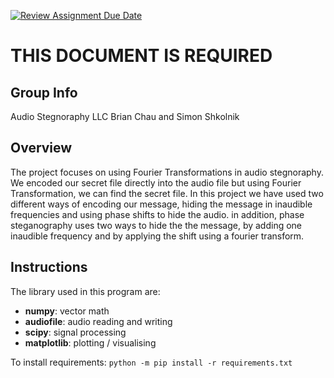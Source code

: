[![Review Assignment Due Date](https://classroom.github.com/assets/deadline-readme-button-24ddc0f5d75046c5622901739e7c5dd533143b0c8e959d652212380cedb1ea36.svg)](https://classroom.github.com/a/ecp4su41)
# THIS DOCUMENT IS REQUIRED
## Group Info
Audio Stegnoraphy LLC
Brian Chau and Simon Shkolnik

## Overview
The project focuses on using Fourier Transformations in audio stegnoraphy. We encoded our secret file directly into the audio file but using Fourier Transformation, we can find the secret file. In this project we have used two different ways of encoding our message, hiding the message in inaudible frequencies and using phase shifts to hide the audio. in addition, phase steganography uses two ways to hide the the message, by adding one inaudible frequency and by applying the shift using a fourier transform.

## Instructions
The library used in this program are:
- **numpy**: vector math
- **audiofile**: audio reading and writing
- **scipy**: signal processing
- **matplotlib**: plotting / visualising

To install requirements: `python -m pip install -r requirements.txt`
